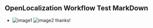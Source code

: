 ## OpenLocalization Workflow Test MarkDown
* ![image1](.\8c07826b-066c-4801-8e7e-d08f29f9ed9a.PNG)   ![image2](.\72fa18aa-2cb5-41f5-b348-7d324c89c21a.png) 
thanks!